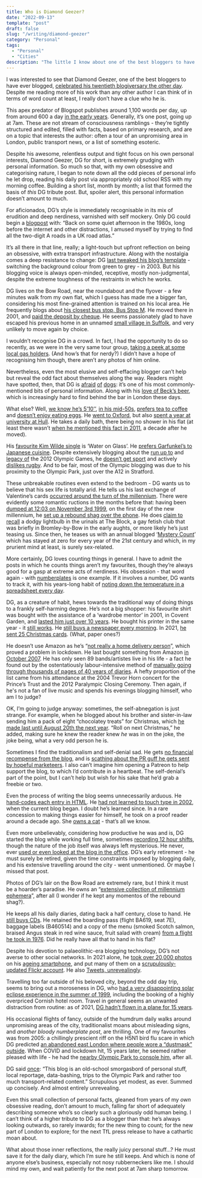 ```yaml
---
title: Who is Diamond Geezer?
date: "2022-09-13"
template: "post"
draft: false
slug: "/writing/diamond-geezer"
category: "Personal"
tags:
  - "Personal"
  - "Cities"
description: "The little I know about one of the best bloggers to have ever blogged."
---
```


I was interested to see that Diamond Geezer, one of the best bloggers to have ever blogged, [celebrated his twentieth blogiversary the other day](https://diamondgeezer.blogspot.com/2022/09/20-years-of-blogging.html). Despite me reading more of his work than any other author I can think of in terms of word count at least, I really don’t have a clue who he is.

This apex predator of Blogspot publishes around 1,100 words per day, up from around 600 a day [in the early years](https://diamondgeezer.blogspot.com/2022/02/count-2022.html). Generally, it’s one post, going up at 7am. These are not stream of consciousness ramblings - they’re tightly structured and edited, filled with facts, based on primary research, and are on a topic that interests the author: often a tour of an unpromising area in London, public transport news, or a list of something esoteric.

Despite his awesome, relentless output and tight focus on his own personal interests, Diamond Geezer, DG for short, is extremely grudging with personal information. So much so that, with my own obsessive and categorising nature, I began to note down all the odd pieces of personal info he let drop, reading his daily post via appropriately old school RSS with my morning coffee. Building a short list, month by month; a list that formed the basis of *this* DG tribute post. But, spoiler alert, this personal information doesn’t amount to much.

For aficionados, DG’s style is immediately recognisable in its mix of erudition and deep nerdiness, varnished with self mockery. Only DG could begin a [blogpost](http://diamondgeezer.blogspot.com/2021/08/the-shortest-two-digit-roads.html) with: “Back on some quiet afternoon in the 1980s, long before the internet and other distractions, I amused myself by trying to find all the two-digit A roads in a UK road atlas.”

It’s all there in that line, really; a light-touch but upfront reflection on being an obsessive, with extra transport infrastructure. Along with the nostalgia comes a deep resistance to change: DG [last tweaked his blog’s template](https://diamondgeezer.blogspot.com/2021/09/nineteen.html) - switching the background colour from green to grey - in 2003. But his blogging voice is always open-minded, receptive, mostly non-judgmental, despite the extreme toughness of the restraints in which he works.

DG lives on the Bow Road, near the roundabout and the flyover - a few minutes walk from my own flat, which I guess has made me a bigger fan, considering his most fine-grained attention is trained on his local area. He frequently blogs about [his closest bus stop, Bus Stop M](https://diamondgeezer.blogspot.com/2018/12/bus-stop-m-complete-compendium.html). He moved there in 2001, and [paid the deposit by cheque](http://diamondgeezer.blogspot.com/2021/08/20-years-londoner.html).  He seems passionately glad to have escaped his previous home in an unnamed [small village in Suffolk](http://diamondgeezer.blogspot.com/2002/09/22-september-countryside-comes-to.html), and very unlikely to move again by choice.

I wouldn’t recognise DG in a crowd. In fact, I had the opportunity to do so recently, as we were in the very same tour group, [taking a peek at some local gas holders](http://diamondgeezer.blogspot.com/2022/06/twelvetrees-gasholders.html). (And how’s that for nerdy?) I didn’t have a hope of recognising him though, there aren’t any photos of him online. 

Nevertheless, even the most elusive and self-effacing blogger can’t help but reveal the odd fact about themselves along the way. Readers might have spotted, then, that DG is [afraid](https://diamondgeezer.blogspot.com/2022/01/canine-interaction-indices.html) [of](https://diamondgeezer.blogspot.com/2022/08/untrodden-hillingdonbromley.html) [dogs](https://diamondgeezer.blogspot.com/2022/08/untrodden-hillingdonbromley.html): it’s one of his most commonly-mentioned bits of personal information. Along with his [love of Beck’s beer](https://diamondgeezer.blogspot.com/2021/12/summing-up-2021.html), which is increasingly hard to find behind the bar in London these days.

What else? Well, [we know he’s 5’10’’](https://diamondgeezer.blogspot.com/2022/08/abba-voyage.html), [in his mid-50s](https://diamondgeezer.blogspot.com/2009/03/birthday-bus-journey.html), [prefers tea to coffee](http://diamondgeezer.blogspot.com/2014/04/tea.html) and [doesn’t enjoy eating eggs](http://diamondgeezer.blogspot.com/2021/02/i-cannot-be-bothered-to-finish-this.html). He [went to Oxford](https://diamondgeezer.blogspot.com/2016/12/postcards-from-oxford.html), but also [spent a year at university at Hull](http://diamondgeezer.blogspot.com/2017/10/life-list.html). He takes a daily bath, there being no shower in his flat (at least there wasn’t [when he mentioned this fact in 2011](http://diamondgeezer.blogspot.com/2011/08/ten-city.html), a decade after he moved). 

His [favourite Kim Wilde single](http://diamondgeezer.blogspot.com/2006/07/silver-discs-july-1981.html) is ‘Water on Glass’. He [prefers Garfunkel’s to Japanese cuisine](https://diamondgeezer.blogspot.com/2022/05/i-really-like-your-content.html). Despite extensively blogging about the [run up to](https://diamondgeezer.blogspot.com/2003_11_01_diamondgeezer_archive.html#106897325282739928) and [legacy of](https://diamondgeezer.blogspot.com/2016/07/unfinished-olympics.html) the 2012 Olympic Games, he [doesn’t get sport](http://diamondgeezer.blogspot.com/2013/09/sport-empathy.html) and actively [dislikes rugby](https://diamondgeezer.blogspot.com/2007/10/lot-of-balls.html). And to be fair, most of the Olympic blogging was due to his proximity to the Olympic Park, just over the A12 in Stratford.

These unbreakable routines even extend to the bedroom - DG wants us to believe that his sex life is totally arid. He tells us his last exchange of Valentine’s cards [occurred around the turn of the millennium](http://diamondgeezer.blogspot.com/2021/03/unblogged-february.html).  There were evidently some romantic ructions in the months before that: having been [dumped at 12:03 on November 3rd 1999](https://diamondgeezer.blogspot.com/2002_11_01_diamondgeezer_archive.html#83954601), on the first day of the new millennium, he [set up a rebound shag over the phone](https://diamondgeezer.blogspot.com/2019/12/turn-of-decade.html). He does [claim to recall](http://lndn.blogspot.com/search?updated-max=2000-08-01T23:26:00%2B01:00) a dodgy lightbulb in the urinals at The Block, a gay fetish club that was briefly in Bromley-by-Bow in the early aughts, or more likely he’s just teasing us. Since then, he teases us with an annual blogged ‘[Mystery Count](https://diamondgeezer.blogspot.com/2022/02/the-count-2022.html)’ which has stayed at zero for every year of the 21st century and which, in my prurient mind at least, is surely sex-related.

More certainly, DG loves counting things in general. I have to admit the posts in which he counts things aren’t my favourites, though they’re always good for a gasp at extreme acts of nerdiness. His obsession - that word again - with [numberplates](http://diamondgeezer.blogspot.com/2021/11/nearly-my-car.html) is one example. If it involves a number, DG wants to track it, with his years-long habit of [noting down the temperature in a spreadsheet every day](https://diamondgeezer.blogspot.com/2022/07/100-things-i-did-yesterday-in.html).

DG, as a creature of habit, hews towards the traditional way of doing things to a frankly self-harming degree. He’s not a big shopper: his favourite shirt was bought with the assistance of a ‘wardrobe mentor’ in 2001, in Covent Garden, and [lasted him just over 10 years](http://diamondgeezer.blogspot.com/2011/07/favourite-shirt.html). He bought his printer in the same year - it [still works](http://diamondgeezer.blogspot.com/2021/03/printer-20.html). He [still buys a newspaper every morning](http://diamondgeezer.blogspot.com/2010/07/minority-report.html). In 2021, [he sent 25 Christmas cards](http://diamondgeezer.blogspot.com/2021/12/christmas-cards.html).  (What, paper ones?)

He doesn’t use Amazon as he’s “[not really a home delivery person](http://diamondgeezer.blogspot.com/2021/04/i-have-been-shopping.html)”, which proved a problem in lockdown. He last bought something from Amazon [in October 2007](http://diamondgeezer.blogspot.com/2021/07/unblogged-june.html). He has only seen 89 bands/artistes live in his life - a fact he found out by the ostentatiously labour-intensive method of [manually going through thousands of pages of 40 years of diaries](https://diamondgeezer.blogspot.com/2022/06/bands-ive-seen.html). A hefty proportion of the list came from his attendance at the 2004 Trevor Horn concert for the Prince’s Trust and the 2012 Paralympic Closing Ceremony. Then again, if he's not a fan of live music and spends his evenings blogging himself, who am I to judge?

OK, I’m going to judge anyway: sometimes, the self-abnegation is just strange. For example, when he blogged about his brother and sister-in-law sending him a pack of eight “chocolatey treats” for Christmas, which [he made last until August 20th the next year](http://diamondgeezer.blogspot.com/2021/08/unblogged-august.html). “Roll on next Christmas,” he added, making sure he knew the reader knew *he* was in on the joke, the joke being, what a very odd person he is. 

Sometimes I find the traditionalism and self-denial sad. He gets [no financial recompense from the blog](https://diamondgeezer.blogspot.com/2022/05/smashing-it.html), and is [scathing about the PR guff he gets sent by hopeful marketeers](https://diamondgeezer.blogspot.com/2013/02/pr-pressure.html). I also can’t imagine him opening a Patreon to help support the blog, to which I’d contribute in a heartbeat. The self-denial’s part of the point, but I can’t help but wish for his sake that he’d grab a freebie or two.

Even the process of writing the blog seems unnecessarily arduous. He [hand-codes each entry in HTML](https://diamondgeezer.blogspot.com/2020/10/new-blogger.html). He [had not learned to touch type in 2002](http://diamondgeezer.blogspot.com/2002/09/touch-typing-i-never-ever-did-work-out.html), when the current blog began. I doubt he’s learned since. In a rare concession to making things easier for himself, he took on a proof reader around a decade ago. She [owns a cat](https://diamondgeezer.blogspot.com/2022/03/unblogged-february.html) - that’s all we know.

Even more unbelievably, considering how productive he was and is, DG started the blog while working full time, sometimes [recording 12 hour shifts](http://diamondgeezer.blogspot.com/2002/10/today-arrived-in-office-at-three.html), though the nature of the job itself was always left mysterious. He never, ever [used or even looked at the blog in the office](http://diamondgeezer.blogspot.com/2012/10/i-know-you-know.html). DG’s early retirement - he must surely be retired, given the time constraints imposed by blogging daily, and his extensive travelling around the city - went unmentioned. Or maybe I missed that post.

Photos of DG’s lair on the Bow Road are extremely rare, but I think it must be a hoarder’s paradise. He owns an  “[extensive collection of millennium ephemera](http://diamondgeezer.blogspot.com/2021/02/five-questions.html)”, after all (I wonder if he kept any momentos of the rebound shag?). 

He keeps all his daily diaries, dating back a half century, close to hand. He [still buys CDs](http://diamondgeezer.blogspot.com/2021/06/unblogged-may.html). He retained the boarding pass (flight BA619, seat 7E), baggage labels (B460514) and a copy of the menu (smoked Scotch salmon, braised Angus steak in red wine sauce, fruit salad with cream) [from a flight he took in 1976](https://diamondgeezer.blogspot.com/2022/09/setting-foot-in-every-grid-square-in.html). Did he really have all that to hand in his flat?

Despite his devotion to palaeolithic-era blogging technology, DG’s not averse to other social networks. In 2021 alone, he [took over 20,000 photos](https://diamondgeezer.blogspot.com/2022/01/six-photos.html) on his [ageing smartphone](https://diamondgeezer.blogspot.com/2018/05/20-mobile-years.html), and put many of them on a [scrupulously-updated Flickr account](https://www.flickr.com/photos/dgeezer/collections/72157600608928383/). He also [Tweets, unrevealingly](https://twitter.com/diamondgeezer?ref_src=twsrc%5Egoogle%7Ctwcamp%5Eserp%7Ctwgr%5Eauthor).

Travelling too far outside of his beloved city, beyond the odd day trip, seems to bring out a moroseness in DG, who [had a very disappointing solar eclipse experience in the summer of 1999](http://diamondgeezer.blogspot.com/2021/06/solareclipsecontent.html), including the booking of a highly overpriced Cornish hotel room. Travel in general seems an unwanted distraction from routine: as of 2021, [DG hadn’t flown in a plane for 15 years](http://diamondgeezer.blogspot.com/2021/08/saving-planet.html).

His occasional flights of fancy, outside of the humdrum daily walks around unpromising areas of the city, traditionalist moans about misleading signs, and *another bloody numberplate post*, are thrilling. One of my favourites was from 2005: a chillingly prescient riff on the H5N1 bird flu scare in which DG predicted [an abandoned east London where people wore a “dustmask” outside](http://diamondgeezer.blogspot.com/2005/10/december-25-2005-h5n1-chistmas-hi-mum.html). When COVID and lockdown hit, 15 years later, he seemed rather pleased with life - he had the [nearby Olympic Park to console him](https://diamondgeezer.blogspot.com/2020/09/postcards-from-olympic-park.html), after all.

DG said [once](https://diamondgeezer.blogspot.com/2022/01/hello-are-you-new-here.html): “This blog is an old-school smorgasbord of personal stuff, local reportage, data-bashing, trips to the Olympic Park and rather too much transport-related content.” Scrupulous yet modest, as ever. Summed up concisely. And almost entirely unrevealing.

Even this small collection of personal facts, gleaned from years of my *own* obsessive reading, don’t amount to much, falling far short of adequately describing someone who’s so clearly such a gloriously odd human being. I can’t think of a higher tribute to DG as a blogger than that: he’s always looking outwards, so rarely inwards; for the new thing to count; for the new part of London to explore; for the next TfL press release to have a cathartic moan about.

What about those inner reflections, the really juicy personal stuff…? He must save it for the daily diary, which I’m sure he still keeps. And which is none of anyone else’s business, especially not nosy rubberneckers like me. I should mind my own, and wait patiently for the next post at 7am sharp tomorrow.
